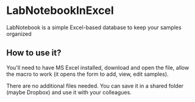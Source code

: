 # LabNotebookInExcel
LabNotebook is a simple Excel-based database to keep your samples organized

## How to use it?

You'll need to have MS Excel installed, download and open the file, allow the macro to work (it opens the form to add, view, edit samples).

There are no additional files needed. You can save it in a shared folder (maybe Dropbox) and use it with your colleagues. 
